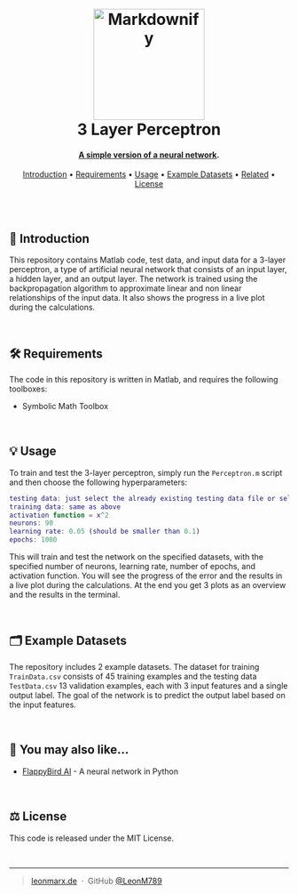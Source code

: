 
<h1 align="center">
  <br>
  <a href="https://leonmarx.de"><img src="https://leonmarx.de/wp-content/uploads/2022/10/69519963-1D46-425F-81EA-E60863D7BD47_1_201_a.jpeg" alt="Markdownify" width="200"></a>
  <br>
  3 Layer Perceptron
  <br>
</h1>

<h4 align="center"><b><u>A simple version of a <a href="https://towardsdatascience.com/what-is-a-perceptron-basics-of-neural-networks-c4cfea20c590" target="_blank">neural network</b></u></a>.</h4>


<p align="center">
  <a href="#introduction">Introduction</a> •
  <a href="#Requirements">Requirements</a> •
  <a href="#Usage">Usage</a> •
  <a href="#Example-datasets">Example Datasets</a> •
  <a href="#related">Related</a> •
  <a href="#license">License</a>
</p>

<br>
<br>

## 📝 Introduction
This repository contains Matlab code, test data, and input data for a 3-layer perceptron, a type of artificial neural network that consists of an input layer, a hidden layer, and an output layer. The network is trained using the backpropagation algorithm to approximate linear and non linear relationships of the input data. It also shows the progress in a live plot during the calculations.

<br>

## 🛠️ Requirements
The code in this repository is written in Matlab, and requires the following toolboxes:

  - Symbolic Math Toolbox

<br>

## 💡 Usage
To train and test the 3-layer perceptron, simply run the `Perceptron.m` script and then choose the following hyperparameters:

```matlab
testing data: just select the already existing testing data file or select your own
training data: same as above
activation function = x^2
neurons: 90
learning rate: 0.05 (should be smaller than 0.1)
epochs: 1000
```
This will train and test the network on the specified datasets, with the specified number of neurons, learning rate, number of epochs, and activation function. You will see the progress of the error and the results in a live plot during the calculations. At the end you get 3 plots as an overview and the results in the terminal.  

<br>

## 🗂️ Example Datasets
The repository includes 2 example datasets. The dataset for training `TrainData.csv` consists of 45 training examples and the testing data `TestData.csv` 13 validation examples, each with 3 input features and a single output label. The goal of the network is to predict the output label based on the input features.

<br>

## 🧡 You may also like...

- [FlappyBird AI](https://github.com/LeonM789/FlappyBirdAI.git) - A neural network in Python

<br>

## ⚖️ License

This code is released under the MIT License.

<br>

---

> [leonmarx.de](https://www.leonmarx.de) &nbsp;&middot;&nbsp;
> GitHub [@LeonM789](https://github.com/LeonM789) 
